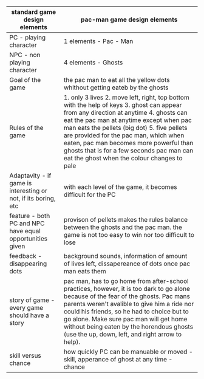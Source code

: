 | standard game design elements                                | pac-man game design elements                                 |
| ------------------------------------------------------------ | ------------------------------------------------------------ |
| PC - playing character                                       | 1 elements - Pac - Man                                       |
| NPC - non playing character                                  | 4 elements - Ghosts                                          |
| Goal of the game                                             | the pac man to eat all the yellow dots whithout getting eateb by the ghosts |
| Rules of the game                                            | 1. only 3 lives 2. move left, right, top bottom with the help of keys 3. ghost can appear from any direction at anytime 4. ghosts can eat the pac man at anytime except when pac man eats the pellets (big dot) 5. five pellets are provided for the pac man, which when eaten, pac man becomes more powerful than ghosts that is for a few seconds pac man can eat the ghost when the colour changes to pale |
| Adaptavity - if game is interesting or not, if its boring, etc | with each level of the game, it becomes difficult for the PC |
| feature - both PC and NPC have equal opportunities given     | provison of pellets makes the rules balance between the ghosts and the pac man. the game is not too easy to win nor too difficult to lose |
| feedback - disappearing dots                                 | background sounds, information of amount of lives left, dissapereance of dots once pac man eats them |
| story of game - every game should have a story               | pac man, has to go home from after-school practices, however, it is too dark to go alone because of the fear of the ghosts. Pac mans parents weren't avalible to give him a ride nor could his friends, so he had to choice but to go alone. Make sure pac man will get home without being eaten by the horendous ghosts (use the up, down, left, and right arrow to help). |
| skill versus chance                                          | how quickly PC can be manuable or moved - skill, apperance of ghost at any time - chance |

